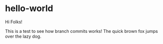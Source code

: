 # hello-world

Hi Folks!

This is a test to see how branch commits works!
The quick brown fox jumps over the lazy dog.
